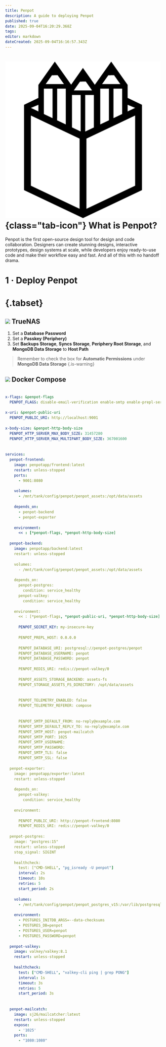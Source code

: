```yaml
---
title: Penpot
description: A guide to deploying Penpot
published: true
date: 2025-09-04T16:20:29.368Z
tags: 
editor: markdown
dateCreated: 2025-09-04T16:16:57.343Z
---
```


# ![](/penpot.png){class="tab-icon"} What is Penpot?


Penpot is the first open-source design tool for design and code collaboration. Designers can create stunning designs, interactive prototypes, design systems at scale, while developers enjoy ready-to-use code and make their workflow easy and fast. And all of this with no handoff drama.


# 1 · Deploy Penpot
# {.tabset}
## <img src="/truenas.png" class="tab-icon"> TrueNAS

1. Set a **Database Password**
1. Set a **Passkey (Periphery)**
1. Set **Backups Storage**, **Syncs Storage**, **Periphery Root Storage**, and **MongoDB Data Storage** to **Host Path**

> Remember to check the box for **Automatic Permissions** under **MongoDB Data Storage**
{.is-warning}


## <img src="/docker.png" class="tab-icon"> Docker Compose


```yaml

x-flags: &penpot-flags
  PENPOT_FLAGS: disable-email-verification enable-smtp enable-prepl-server disable-secure-session-cookies

x-uri: &penpot-public-uri
  PENPOT_PUBLIC_URI: http://localhost:9001

x-body-size: &penpot-http-body-size
  PENPOT_HTTP_SERVER_MAX_BODY_SIZE: 31457280
  PENPOT_HTTP_SERVER_MAX_MULTIPART_BODY_SIZE: 367001600


services:
  penpot-frontend:
    image: penpotapp/frontend:latest
    restart: unless-stopped
    ports:
      - 9001:8080

    volumes:
      - /mnt/tank/config/penpot/penpot_assets:/opt/data/assets

    depends_on:
      - penpot-backend
      - penpot-exporter

    environment:
      << : [*penpot-flags, *penpot-http-body-size]

  penpot-backend:
    image: penpotapp/backend:latest
    restart: unless-stopped

    volumes:
      - /mnt/tank/config/penpot/penpot_assets:/opt/data/assets

    depends_on:
      penpot-postgres:
        condition: service_healthy
      penpot-valkey:
        condition: service_healthy

    environment:
      << : [*penpot-flags, *penpot-public-uri, *penpot-http-body-size]

      PENPOT_SECRET_KEY: my-insecure-key

      PENPOT_PREPL_HOST: 0.0.0.0

      PENPOT_DATABASE_URI: postgresql://penpot-postgres/penpot
      PENPOT_DATABASE_USERNAME: penpot
      PENPOT_DATABASE_PASSWORD: penpot
     
      PENPOT_REDIS_URI: redis://penpot-valkey/0
      
      PENPOT_ASSETS_STORAGE_BACKEND: assets-fs
      PENPOT_STORAGE_ASSETS_FS_DIRECTORY: /opt/data/assets

    
      PENPOT_TELEMETRY_ENABLED: false
      PENPOT_TELEMETRY_REFERER: compose

     
      PENPOT_SMTP_DEFAULT_FROM: no-reply@example.com
      PENPOT_SMTP_DEFAULT_REPLY_TO: no-reply@example.com
      PENPOT_SMTP_HOST: penpot-mailcatch
      PENPOT_SMTP_PORT: 1025
      PENPOT_SMTP_USERNAME:
      PENPOT_SMTP_PASSWORD:
      PENPOT_SMTP_TLS: false
      PENPOT_SMTP_SSL: false

  penpot-exporter:
    image: penpotapp/exporter:latest
    restart: unless-stopped

    depends_on:
      penpot-valkey:
        condition: service_healthy

    environment:

      PENPOT_PUBLIC_URI: http://penpot-frontend:8080
      PENPOT_REDIS_URI: redis://penpot-valkey/0

  penpot-postgres:
    image: "postgres:15"
    restart: unless-stopped
    stop_signal: SIGINT

    healthcheck:
      test: ["CMD-SHELL", "pg_isready -U penpot"]
      interval: 2s
      timeout: 10s
      retries: 5
      start_period: 2s

    volumes:
      - /mnt/tank/config/penpot/penpot_postgres_v15:/var/lib/postgresql/data

    environment:
      - POSTGRES_INITDB_ARGS=--data-checksums
      - POSTGRES_DB=penpot
      - POSTGRES_USER=penpot
      - POSTGRES_PASSWORD=penpot

  penpot-valkey:
    image: valkey/valkey:8.1
    restart: unless-stopped

    healthcheck:
      test: ["CMD-SHELL", "valkey-cli ping | grep PONG"]
      interval: 1s
      timeout: 3s
      retries: 5
      start_period: 3s


  penpot-mailcatch:
    image: sj26/mailcatcher:latest
    restart: unless-stopped
    expose:
      - '1025'
    ports:
      - "1080:1080"

```